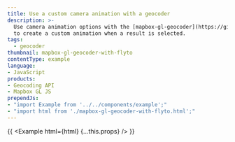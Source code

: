 ```yaml
---
title: Use a custom camera animation with a geocoder
description: >-
  Use camera animation options with the [mapbox-gl-geocoder](https://github.com/mapbox/mapbox-gl-geocoder)
  to create a custom animation when a result is selected.
tags:
  - geocoder
thumbnail: mapbox-gl-geocoder-with-flyto
contentType: example
language:
- JavaScript
products:
- Geocoding API
- Mapbox GL JS
prependJs:
- "import Example from '../../components/example';"
- "import html from './mapbox-gl-geocoder-with-flyto.html';"
---
```


{{ <Example html={html} {...this.props} /> }}
